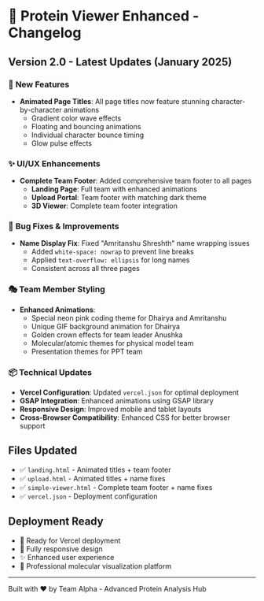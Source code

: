 # 🧬 Protein Viewer Enhanced - Changelog

## Version 2.0 - Latest Updates (January 2025)

### 🎨 **New Features**
- **Animated Page Titles**: All page titles now feature stunning character-by-character animations
  - Gradient color wave effects
  - Floating and bouncing animations
  - Individual character bounce timing
  - Glow pulse effects

### ✨ **UI/UX Enhancements**
- **Complete Team Footer**: Added comprehensive team footer to all pages
  - **Landing Page**: Full team with enhanced animations
  - **Upload Portal**: Team footer with matching dark theme
  - **3D Viewer**: Complete team footer integration

### 🔧 **Bug Fixes & Improvements**
- **Name Display Fix**: Fixed "Amritanshu Shreshth" name wrapping issues
  - Added `white-space: nowrap` to prevent line breaks
  - Applied `text-overflow: ellipsis` for long names
  - Consistent across all three pages

### 🎭 **Team Member Styling**
- **Enhanced Animations**: 
  - Special neon pink coding theme for Dhairya and Amritanshu
  - Unique GIF background animation for Dhairya
  - Golden crown effects for team leader Anushka
  - Molecular/atomic themes for physical model team
  - Presentation themes for PPT team

### 📦 **Technical Updates**
- **Vercel Configuration**: Updated `vercel.json` for optimal deployment
- **GSAP Integration**: Enhanced animations using GSAP library
- **Responsive Design**: Improved mobile and tablet layouts
- **Cross-Browser Compatibility**: Enhanced CSS for better browser support

## Files Updated
- ✅ `landing.html` - Animated titles + team footer
- ✅ `upload.html` - Animated titles + name fixes
- ✅ `simple-viewer.html` - Complete team footer + name fixes
- ✅ `vercel.json` - Deployment configuration

## Deployment Ready
- 🚀 Ready for Vercel deployment
- 📱 Fully responsive design
- ✨ Enhanced user experience
- 🧬 Professional molecular visualization platform

---
Built with ❤️ by Team Alpha - Advanced Protein Analysis Hub